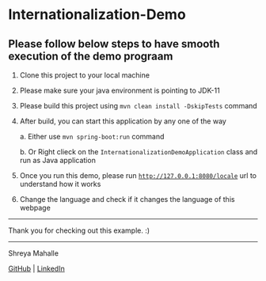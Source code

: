 # Internationalization-Demo

## Please follow below steps to have smooth execution of the demo prograam

1. Clone this project to your local machine
2. Please make sure your java environment is pointing to JDK-11
3. Please build this project using `mvn clean install -DskipTests` command
4. After build, you can start this application by any one of the way

   a. Either use `mvn spring-boot:run` command

   b. Or Right clieck on the `InternationalizationDemoApplication` class and run as Java application

5. Once you run this demo, please run [`http://127.0.0.1:8080/locale`](http://127.0.0.1:8080/locale) url to understand how it works

6. Change the language and check if it changes the language of this webpage

***
Thank you for checking out this example. :)
***

Shreya Mahalle 

[GitHub](https://github.com/shreyamahalle) | [LinkedIn](https://linkedin.com/in/shreyamahalle)

